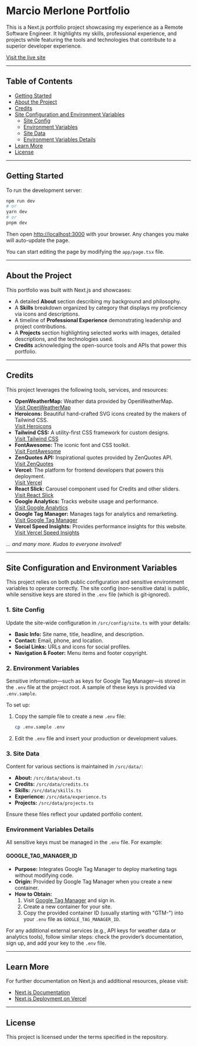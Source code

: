 # Marcio Merlone Portfolio

This is a Next.js portfolio project showcasing my experience as a Remote Software Engineer. It highlights my skills, professional experience, and projects while featuring the tools and technologies that contribute to a superior developer experience.

[Visit the live site](https://mmerlone.dev.br)

---

## Table of Contents

- [Getting Started](#getting-started)
- [About the Project](#about-the-project)
- [Credits](#credits)
- [Site Configuration and Environment Variables](#site-configuration-and-environment-variables)
  - [Site Config](#1-site-config)
  - [Environment Variables](#2-environment-variables)
  - [Site Data](#3-site-data)
  - [Environment Variables Details](#environment-variables-details)
- [Learn More](#learn-more)
- [License](#license)

---

## Getting Started

To run the development server:

```bash
npm run dev
# or
yarn dev
# or
pnpm dev
```

Then open [http://localhost:3000](http://localhost:3000) with your browser. Any changes you make will auto-update the page.

You can start editing the page by modifying the `app/page.tsx` file.

---

## About the Project

This portfolio was built with Next.js and showcases:
- A detailed **About** section describing my background and philosophy.
- A **Skills** breakdown organized by category that displays my proficiency via icons and descriptions.
- A timeline of **Professional Experience** demonstrating leadership and project contributions.
- A **Projects** section highlighting selected works with images, detailed descriptions, and the technologies used.
- **Credits** acknowledging the open-source tools and APIs that power this portfolio.

---

## Credits

This project leverages the following tools, services, and resources:

- **OpenWeatherMap:** Weather data provided by OpenWeatherMap.  
  [Visit OpenWeatherMap](https://openweathermap.org/)
- **Heroicons:** Beautiful hand-crafted SVG icons created by the makers of Tailwind CSS.  
  [Visit Heroicons](https://heroicons.com/)
- **Tailwind CSS:** A utility-first CSS framework for custom designs.  
  [Visit Tailwind CSS](https://tailwindcss.com/)
- **FontAwesome:** The iconic font and CSS toolkit.  
  [Visit FontAwesome](https://fontawesome.com/)
- **ZenQuotes API:** Inspirational quotes provided by ZenQuotes API.  
  [Visit ZenQuotes](https://zenquotes.io/)
- **Vercel:** The platform for frontend developers that powers this deployment.  
  [Visit Vercel](https://vercel.com/)
- **React Slick:** Carousel component used for Credits and other sliders.  
  [Visit React Slick](https://react-slick.neostack.com/)
- **Google Analytics:** Tracks website usage and performance.  
  [Visit Google Analytics](https://analytics.google.com/)
- **Google Tag Manager:** Manages tags for analytics and remarketing.  
  [Visit Google Tag Manager](https://tagmanager.google.com/)
- **Vercel Speed Insights:** Provides performance insights for this website.  
  [Visit Vercel Speed Insights](https://vercel.com/speed)

*... and many more. Kudos to everyone involved!*

---

## Site Configuration and Environment Variables

This project relies on both public configuration and sensitive environment variables to operate correctly. The site config (non-sensitive data) is public, while sensitive keys are stored in the `.env` file (which is git‑ignored).

### 1. Site Config

Update the site-wide configuration in `/src/config/site.ts` with your details:

- **Basic Info:** Site name, title, headline, and description.
- **Contact:** Email, phone, and location.
- **Social Links:** URLs and icons for social profiles.
- **Navigation & Footer:** Menu items and footer copyright.

### 2. Environment Variables

Sensitive information—such as keys for Google Tag Manager—is stored in the `.env` file at the project root. A sample of these keys is provided via `.env.sample`.

To set up:
1. Copy the sample file to create a new `.env` file:
   ```bash
   cp .env.sample .env
   ```
2. Edit the `.env` file and insert your production or development values.

### 3. Site Data

Content for various sections is maintained in `/src/data/`:
- **About:** `/src/data/about.ts`
- **Credits:** `/src/data/credits.ts`
- **Skills:** `/src/data/skills.ts`
- **Experience:** `/src/data/experience.ts`
- **Projects:** `/src/data/projects.ts`

Ensure these files reflect your updated portfolio content.

### Environment Variables Details

All sensitive keys must be managed in the `.env` file. For example:

#### GOOGLE_TAG_MANAGER_ID
- **Purpose:** Integrates Google Tag Manager to deploy marketing tags without modifying code.
- **Origin:** Provided by Google Tag Manager when you create a new container.
- **How to Obtain:**
  1. Visit [Google Tag Manager](https://tagmanager.google.com/) and sign in.
  2. Create a new container for your site.
  3. Copy the provided container ID (usually starting with "GTM-") into your `.env` file as `GOOGLE_TAG_MANAGER_ID`.

For any additional external services (e.g., API keys for weather data or analytics tools), follow similar steps: check the provider’s documentation, sign up, and add your key to the `.env` file.

---

## Learn More

For further documentation on Next.js and additional resources, please visit:

- [Next.js Documentation](https://nextjs.org/docs)
- [Next.js Deployment on Vercel](https://nextjs.org/docs/app/building-your-application/deploying)
  
---

## License

This project is licensed under the terms specified in the repository.
